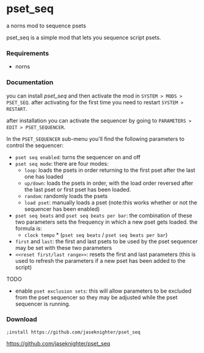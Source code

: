 # pset_seq
a norns mod to sequence psets

pset_seq is a simple mod that lets you sequence script psets.

### Requirements

- norns

### Documentation

you can install *pset_seq* and then activate the mod in `SYSTEM > MODS > PSET_SEQ`. after activating for the first time you need to restart `SYSTEM > RESTART`. 

after installation you can activate the sequencer by going to `PARAMETERS > EDIT > PSET_SEQUENCER`. 

In the `PSET_SEQUENCER` sub-menu you'll find the following parameters to control the sequencer:

* `pset seq enabled`: turns the sequencer on and off
* `pset seq mode`: there are four modes:
  * `loop`: loads the psets in order returning to the first pset after the last one has loaded
  * `up/down`: loads the psets in order, with the load order reversed after the last pset or first pset has been loaded.
  * `random`: randomly loads the psets
  * `load pset`: manually loads a pset (note:this works whether or not the sequencer has been enabled)
* `pset seq beats` and `pset seq beats per bar`: the combination of these two parameters sets the frequency in which a new pset gets loaded. the formula is:
  * `clock tempo` * (`pset seq beats` / `pset seq beats per bar`)  
* `first` and `last`: the first and last psets to be used by the pset sequencer may be set with these two parameters
* `<<reset first/last range>>`: resets the first and last parameters (this is used to refresh the parameters if a new pset has been added to the script)

TODO<br>
* enable `pset exclusion sets`: this will allow parameters to be excluded from the pset sequencer so they may be adjusted while the pset sequencer is running. 

### Download

```
;install https://github.com/jaseknighter/pset_seq
```

https://github.com/jaseknighter/pset_seq

